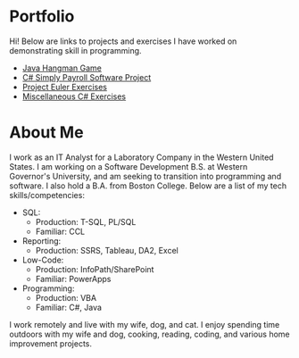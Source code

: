 # Portfolio
Hi! Below are links to projects and exercises I have worked on demonstrating skill in programming. 

- [Java Hangman Game](https://github.com/jdcollier136/JavaGame)
- [C# Simply Payroll Software Project](https://github.com/jdcollier136/Simple-Payroll-Software)
- [Project Euler Exercises](https://github.com/jdcollier136/Project-Euler-Algorithms)
- [Miscellaneous C# Exercises](https://github.com/jdcollier136/CSharp-Projects)

# About Me
I work as an IT Analyst for a Laboratory Company in the Western United States. I am working on a Software Development B.S. at Western Governor's University, and am seeking to transition into programming and software. I also hold a B.A. from Boston College. Below are a list of my tech skills/competencies: 
- SQL: 
  - Production: T-SQL, PL/SQL
  - Familiar: CCL
- Reporting: 
  - Production: SSRS, Tableau, DA2, Excel
- Low-Code:
  - Production: InfoPath/SharePoint
  - Familiar: PowerApps
- Programming:
  - Production: VBA
  - Familiar: C#, Java

I work remotely and live with my wife, dog, and cat. I enjoy spending time outdoors with my wife and dog, cooking, reading, coding, and various home improvement projects.
